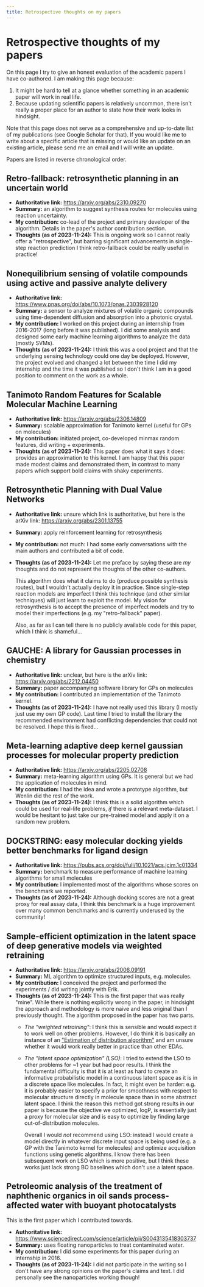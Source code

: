 ```yaml
---
title: Retrospective thoughts on my papers
---
```


# Retrospective thoughts of my papers

On this page I try to give an honest evaluation of the academic papers I have co-authored.
I am making this page because:

1. It might be hard to tell at a glance whether something in an academic paper will work in real life.
2. Because updating scientific papers is relatively uncommon, there isn't really a proper place for an author to state how their work looks in hindsight.

Note that this page does not serve as a comprehensive and up-to-date list of my publications
(see Google Scholar for that).
If you would like me to write about a specific article that is missing or would like an update
on an existing article, please send me an email and I will write an update.

Papers are listed in reverse chronological order.

## Retro-fallback: retrosynthetic planning in an uncertain world

- **Authoritative link:** <https://arxiv.org/abs/2310.09270>
- **Summary:** an algorithm to suggest synthesis routes for molecules using reaction uncertainty.
- **My contribution:** co-lead of the project and primary developer of the algorithm. Details in the paper's author contribution section.
- **Thoughts (as of 2023-11-24):**
  This is ongoing work so I cannot really offer a "retrospective",
  but barring significant advancements in single-step reaction prediction I think retro-fallback could
  be really useful in practice!

## Nonequilibrium sensing of volatile compounds using active and passive analyte delivery

- **Authoritative link:** <https://www.pnas.org/doi/abs/10.1073/pnas.2303928120>
- **Summary:** a sensor to analyze mixtures of volatile organic compounds using time-dependent diffusion and absorption into a photonic crystal.
- **My contribution:** I worked on this project during an internship from 2016-2017 (long before it was published). I did some analysis and designed some early machine learning algorithms to analyze the data (mostly SVMs).
- **Thoughts (as of 2023-11-24):**
  I think this was a cool project and that the underlying sensing technology could one day be deployed.
  However, the project evolved and changed a lot between the time I did my internship and the time it was published
  so I don't think I am in a good position to comment on the work as a whole.

## Tanimoto Random Features for Scalable Molecular Machine Learning

- **Authoritative link:** <https://arxiv.org/abs/2306.14809>
- **Summary:** scalable approximation for Tanimoto kernel (useful for GPs on molecules)
- **My contribution:** initiated project, co-developed minmax random features, did writing + experiments.
- **Thoughts (as of 2023-11-24):**
  This paper does what it says it does: provides an approximation to this kernel.
  I am happy that this paper made modest claims and demonstrated them,
  in contrast to many papers which support bold claims with shaky experiments.

## Retrosynthetic Planning with Dual Value Networks

- **Authoritative link:** unsure which link is authoritative, but here is the arXiv link: <https://arxiv.org/abs/2301.13755>
- **Summary:** apply reinforcement learning for retrosynthesis
- **My contribution:** not much: I had some early conversations with the main authors and contributed a bit of code.
- **Thoughts (as of 2023-11-24):**
  Let me preface by saying these are _my_ thoughts and do not represent the thoughts of the other co-authors.
  
  This algorithm does what it claims to do (produce possible synthesis routes),
  but I wouldn't actually deploy it in practice.
  Since single-step reaction models are imperfect I think this technique (and other similar techniques)
  will just learn to exploit the model.
  My vision for retrosynthesis is to accept the presence of imperfect models and try to model
  their imperfections (e.g. my "retro-fallback" paper).

  Also, as far as I can tell there is no publicly available code for this paper, which I think is shameful...

## GAUCHE: A library for Gaussian processes in chemistry

- **Authoritative link:** unclear, but here is the arXiv link: <https://arxiv.org/abs/2212.04450>
- **Summary:** paper accompanying software library for GPs on molecules
- **My contribution:** I contributed an implementation of the Tanimoto kernel.
- **Thoughts (as of 2023-11-24):**
  I have not really used this library (I mostly just use my own GP code).
  Last time I tried to install the library the recommended environment
  had conflicting dependencies that could not be resolved.
  I hope this is fixed...

## Meta-learning adaptive deep kernel gaussian processes for molecular property prediction

- **Authoritative link:** <https://arxiv.org/abs/2205.02708>
- **Summary:** meta-learning algorithm using GPs. It is general but we had the application of molecules in mind.
- **My contribution:** I had the idea and wrote a prototype algorithm, but Wenlin did the rest of the work.
- **Thoughts (as of 2023-11-24):**
  I think this is a solid algorithm which could be used for real-life problems,
  _if_ there is a relevant meta-dataset.
  I would be hesitant to just take our pre-trained model and apply it on a random new problem.

## DOCKSTRING: easy molecular docking yields better benchmarks for ligand design

- **Authoritative link:** <https://pubs.acs.org/doi/full/10.1021/acs.jcim.1c01334>
- **Summary:** benchmark to measure performance of machine learning algorithms for small molecules
- **My contribution:** I implemented most of the algorithms whose scores on the benchmark we reported.
- **Thoughts (as of 2023-11-24):**
  Although docking scores are not a great proxy for real assay data,
  I think this benchmark is a huge improvement over many common benchmarks
  and is currently underused by the community!

## Sample-efficient optimization in the latent space of deep generative models via weighted retraining

- **Authoritative link:** <https://arxiv.org/abs/2006.09191>
- **Summary:** ML algorithm to optimize structured inputs, e.g. molecules.
- **My contribution:** I conceived the project and performed the experiments / did writing jointly with Erik.
- **Thoughts (as of 2023-11-24):**
  This is the first paper that was really "mine".
  While there is nothing explicitly wrong in the paper,
  in hindsight the approach and methodology is more naive and less original than I previously thought.
  The algorithm proposed in the paper has two parts.
  - _The "weighted retraining"_: I think this is sensible and would expect it to work well on other problems.
    However, I do think it is basically an instance of an ["Estimation of distribution algorithm"](https://en.wikipedia.org/wiki/Estimation_of_distribution_algorithm)
    and am unsure whether it would work really better in practice than other EDAs.
  - _The "latent space optimization" (LSO)_: I tried to extend the LSO to other problems for ~1 year
    but had poor results. I think the fundamental difficulty is that it is at least as hard
    to create an informative probabilistic model in a continuous latent space
    as it is in a discrete space like molecules.
    In fact, it might even be harder: e.g. it is probably easier to specify a prior for smoothness with respect to molecular structure directly in molecule space than in some abstract latent space.
    I think the reason this method got strong results in our paper is because the objective we optimized,
    logP, is essentially just a proxy for molecular size and is easy to optimize by finding large out-of-distribution molecules.

    Overall I would _not_ recommend using LSO:
    instead I would create a model directly in whatever discrete input space is being used
    (e.g. a GP with the Tanimoto kernel for molecules) and optimize acquisition functions using genetic algorithms.
    I know there has been subsequent work on LSO which is more positive, but I think these works just
    lack strong BO baselines which don't use a latent space.

## Petroleomic analysis of the treatment of naphthenic organics in oil sands process-affected water with buoyant photocatalysts

This is the first paper which I contributed towards.

- **Authoritative link:** <https://www.sciencedirect.com/science/article/pii/S0043135418303737>
- **Summary:** uses floating nanoparticles to treat contaminated water.
- **My contribution:** I did some experiments for this paper during an internship in 2016.
- **Thoughts (as of 2023-11-24):** I did not participate in the writing so I don't have any strong opinions on the paper's claims and text. I did personally see the nanoparticles working though!
